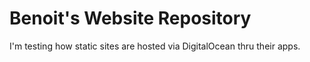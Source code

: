 # Benoit's Website Repository

I'm testing how static sites are hosted via DigitalOcean thru their apps.